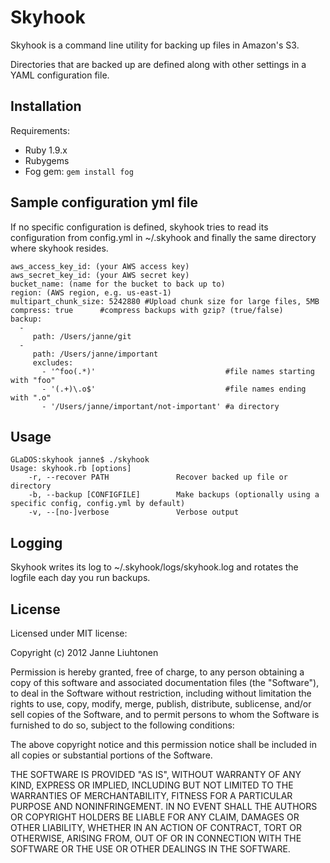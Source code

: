 # Skyhook

Skyhook is a command line utility for backing up files in Amazon's S3. 

Directories that are backed up are defined along with other settings in a YAML configuration file.

## Installation

Requirements:
-	Ruby 1.9.x
-	Rubygems
-	Fog gem: `gem install fog`

## Sample configuration yml file
If no specific configuration is defined, skyhook tries to read its configuration from config.yml in ~/.skyhook and finally the same directory where skyhook resides.

	aws_access_key_id: (your AWS access key)
	aws_secret_key_id: (your AWS secret key)
	bucket_name: (name for the bucket to back up to)
	region: (AWS region, e.g. us-east-1)
	multipart_chunk_size: 5242880 #Upload chunk size for large files, 5MB
	compress: true		#compress backups with gzip? (true/false)
	backup:
      -
         path: /Users/janne/git
      - 
         path: /Users/janne/important
         excludes: 
           - '^foo(.*)' 							#file names starting with "foo"
           - '(.+)\.o$'								#file names ending with ".o"
           - '/Users/janne/important/not-important' #a directory

## Usage

	GLaDOS:skyhook janne$ ./skyhook 
	Usage: skyhook.rb [options]
    	-r, --recover PATH               Recover backed up file or directory
    	-b, --backup [CONFIGFILE]        Make backups (optionally using a specific config, config.yml by default)
    	-v, --[no-]verbose               Verbose output

## Logging
Skyhook writes its log to ~/.skyhook/logs/skyhook.log and rotates the logfile each day you run backups.

## License

Licensed under MIT license:

Copyright (c) 2012 Janne Liuhtonen

Permission is hereby granted, free of charge, to any person obtaining
a copy of this software and associated documentation files (the
"Software"), to deal in the Software without restriction, including
without limitation the rights to use, copy, modify, merge, publish,
distribute, sublicense, and/or sell copies of the Software, and to
permit persons to whom the Software is furnished to do so, subject to
the following conditions:

The above copyright notice and this permission notice shall be included
in all copies or substantial portions of the Software.

THE SOFTWARE IS PROVIDED "AS IS", WITHOUT WARRANTY OF ANY KIND,
EXPRESS OR IMPLIED, INCLUDING BUT NOT LIMITED TO THE WARRANTIES OF
MERCHANTABILITY, FITNESS FOR A PARTICULAR PURPOSE AND NONINFRINGEMENT.
IN NO EVENT SHALL THE AUTHORS OR COPYRIGHT HOLDERS BE LIABLE FOR ANY
CLAIM, DAMAGES OR OTHER LIABILITY, WHETHER IN AN ACTION OF CONTRACT,
TORT OR OTHERWISE, ARISING FROM, OUT OF OR IN CONNECTION WITH THE
SOFTWARE OR THE USE OR OTHER DEALINGS IN THE SOFTWARE.
